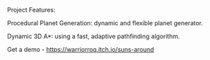 Project Features:

Procedural Planet Generation: dynamic and flexible planet generator.

Dynamic 3D A*: using a fast, adaptive pathfinding algorithm.

Get a demo - https://warriorroq.itch.io/suns-around

